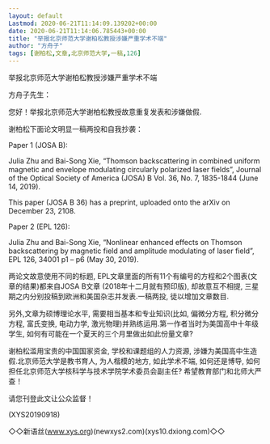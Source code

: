 ```yaml
---
layout: default
Lastmod: 2020-06-21T11:14:09.139202+00:00
date: 2020-06-21T11:14:06.785443+00:00
title: "举报北京师范大学谢柏松教授涉嫌严重学术不端"
author: "方舟子"
tags: [谢柏松,文章,北京师范大学,一稿,126]
---
```


举报北京师范大学谢柏松教授涉嫌严重学术不端

方舟子先生：

您好！举报北京师范大学谢柏松教授故意重复发表和涉嫌做假.

谢柏松下面论文明显一稿两投和自我抄袭：

Paper 1 (JOSA B):

Julia Zhu and Bai-Song Xie, “Thomson backscattering in combined uniform magnetic and envelope modulating circularly polarized laser fields”, Journal of the Optical Society of America (JOSA) B Vol. 36, No. 7, 1835-1844 (June 14, 2019).

This paper (JOSA B 36) has a preprint, uploaded onto the arXiv on December 23, 2108.

Paper 2 (EPL 126):

Julia Zhu and Bai-Song Xie, “Nonlinear enhanced effects on Thomson backscattering by magnetic field and amplitude modulating of laser field”, EPL 126, 34001 p1 – p6 (May 30, 2019).

两论文故意使用不同的标题, EPL文章里面的所有11个有编号的方程和2个图表(文章的结果)都来自JOSA B文章 (2018年十二月就有预印版), 却故意互不相提, 三星期之内分别投稿到欧洲和美国杂志并发表.一稿两投, 徒以增加文章数目.

另外,文章为硕博理论水平, 需要相当基本和专业知识(比如, 偏微分方程, 积分微分方程, 富氏变换, 电动力学, 激光物理)并熟练运用.第一作者当时为美国高中十年级学生, 如何有可能在一个夏天的三个月里做出如此份量文章?

谢柏松滥用宝贵的中国国家资金, 学校和课题组的人力资源, 涉嫌为美国高中生造假.北京师范大学是教书育人, 为人楷模的地方, 如此学术不端, 如何还是博导, 如何担任北京师范大学核科学与技术学院学术委员会副主任? 希望教育部门和北师大严查！

请您刊登此文让公众监督！

(XYS20190918)

◇◇新语丝(www.xys.org)(newxys2.com)(xys10.dxiong.com)◇◇

